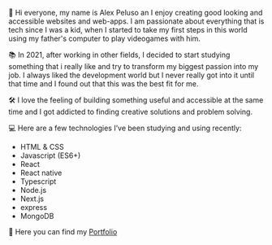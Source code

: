 :wave: Hi everyone, my name is Alex Peluso an I enjoy creating good looking and accessible websites and web-apps. 
I am passionate about everything that is tech since I was a kid, when I started to take my first steps in this world using my father's computer to play videogames with him.

:books: In 2021, after working in other fields, I decided to start studying something that i really like and try to transform my biggest passion into my job.
I always liked the development world but I never really got into it until that time and I found out that this was the best fit for me. 

:hammer_and_wrench: I love the feeling of building something useful and accessible at the same time and I got addicted to finding creative solutions and problem solving. 

:computer: Here are a few technologies I’ve been studying and using recently:

- HTML & CSS
- Javascript (ES6+)
- React
- React native
- Typescript 
- Node.js
- Next.js
- express
- MongoDB

:briefcase: Here you can find my [Portfolio](https://alexpelusoportfolio.netlify.app)

